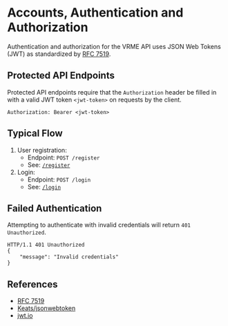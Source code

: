 # Accounts, Authentication and Authorization

Authentication and authorization for the VRME API uses JSON Web Tokens (JWT) as
standardized by [RFC 7519](https://tools.ietf.org/html/rfc7519).

## Protected API Endpoints

Protected API endpoints require that the `Authorization` header be filled in
with a valid JWT token `<jwt-token>` on requests by the client.

```http
Authorization: Bearer <jwt-token>
```

## Typical Flow

1. User registration:
	- Endpoint: `POST /register`
	- See: [`/register`](./registration.md)
2. Login:
	- Endpoint: `POST /login`
	- See: [`/login`](./login.md)

## Failed Authentication 

Attempting to authenticate with invalid credentials will return `401
Unauthorized`.

```http
HTTP/1.1 401 Unauthorized
{
	"message": "Invalid credentials"
}
```

## References

- [RFC 7519](https://tools.ietf.org/html/rfc7519)
- [Keats/jsonwebtoken](https://github.com/Keats/jsonwebtoken)
- [jwt.io](https://jwt.io/)

